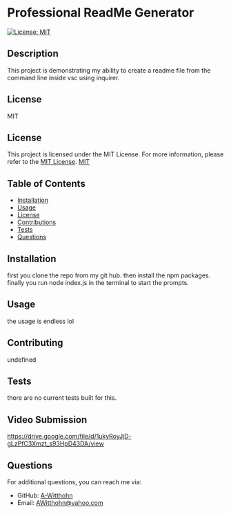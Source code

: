 # Professional ReadMe Generator

 [![License: MIT](https://img.shields.io/badge/License-MIT-yellow.svg)](https://opensource.org/licenses/MIT)

## Description
This project is demonstrating my ability to create a readme file from the command line inside vsc using inquirer.

## License
MIT
## License

This project is licensed under the MIT License. For more information, please refer to the [MIT License](https://opensource.org/licenses/MIT).
[MIT](https://opensource.org/licenses/MIT)



## Table of Contents
- [Installation](#installation)
- [Usage](#usage)
- [License](#license)
- [Contributions](#contributions)
- [Tests](#tests)
- [Questions](#questions)

## Installation
first you clone the repo from my git hub. then install the npm packages. finally you run node index.js in the terminal to start the prompts.

## Usage
the usage is endless lol


## Contributing
undefined

## Tests
there are no current tests built for this.

## Video Submission
https://drive.google.com/file/d/1ukyRoyJjD-gLzPfC3Xmzt_s93HpD43DA/view

## Questions
For additional questions, you can reach me via:
- GitHub: [A-Witthohn](https://github.com/A-Witthohn)
- Email: AWitthohn@yahoo.com
